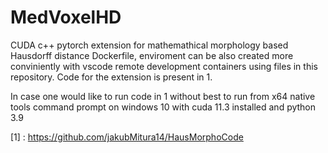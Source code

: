 # MedVoxelHD

CUDA c++ pytorch extension for mathemathical morphology based Hausdorff distance Dockerfile, enviroment can be also created more conviniently with vscode remote development containers using files in this repository.
Code for the extension is present in 1.

In case one would like to run code in 1 without best to run from x64 native tools command prompt on windows 10 with cuda 11.3 installed and python 3.9

[1] : https://github.com/jakubMitura14/HausMorphoCode
